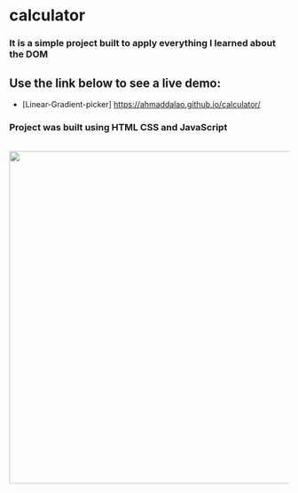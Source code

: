 # calculator


### It is a simple project built to apply everything I learned about the DOM


## Use the link below to see a live demo:

- [Linear-Gradient-picker] https://ahmaddalao.github.io/calculator/


### Project was built using HTML CSS and JavaScript


<br>
    <img src="https://raw.githubusercontent.com/AhmadDalao/calculator/master/images/calc.png" height="600" width="800"/>
<br>

